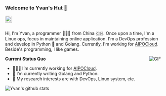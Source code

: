 ### Welcome to Yvan's Hut 👋

<a href="https://www.yvanz.com/">
  <img align="left" alt="Kaggle" width="22px" src="https://cdn.jsdelivr.net/npm/simple-icons@3.1.0/icons/brave.svg" />
</a>

<br />
<br />

Hi, I'm Yvan, a programmer 👨🏻‍💻 from China 🇨🇳. Once upon a time, I'm a Linux ops, focus in maintaining online application. I'm a DevOps profession and develop in Python 🐍 and Golang. Currently, I'm working for [AIPOCloud](https://www.apple.com/legal/internet-services/icloud/cn_si/gcbd-terms.html). Beside's programming, I like games.

  <img align="right" alt="GIF" src="https://media.giphy.com/media/iIqmM5tTjmpOB9mpbn/giphy.gif" />

**Current Status Quo**

- 👨🏻‍💻 I’m currently working for [AIPOCloud](https://www.apple.com/legal/internet-services/icloud/cn_si/gcbd-terms.html).
- 🌱 I’m currently writing Golang and Python.
- 🤔 My research interests are with DevOps, Linux system, etc.

![Yvan's github stats](https://github-readme-stats.vercel.app/api?username=yvanz&show_icons=true&hide_border=true)
